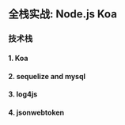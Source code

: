 ## 全栈实战: Node.js Koa

### 技术栈
#### 1. Koa
#### 2. sequelize and mysql
#### 3. log4js
#### 4. jsonwebtoken
